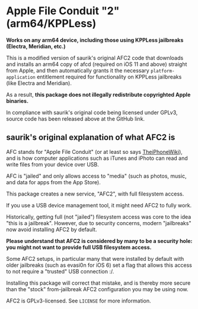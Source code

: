 Apple File Conduit "2" (arm64/KPPLess)
======================================

**Works on any arm64 device, including those using KPPLess jailbreaks (Electra, Meridian, etc.)**

This is a modified version of saurik's original AFC2 code that downloads and installs an arm64 copy of afcd (required on iOS 11 and above) straight from Apple, and then automatically grants it the necessary `platform-application` entitlement required for functionality on KPPLess jailbreaks (like Electra and Meridian).

As a result, **this package does not illegally redistribute copyrighted Apple binaries.**

In compliance with saurik's original code being licensed under GPLv3, source code has been released above at the GitHub link.

## saurik's original explanation of what AFC2 is

AFC stands for "Apple File Conduit" (or at least so says [TheiPhoneWiki](https://www.theiphonewiki.com/wiki/AFC)), and is how computer applications such as iTunes and iPhoto can read and write files from your device over USB.

AFC is "jailed" and only allows access to "media" (such as photos, music, and data for apps from the App Store).

This package creates a new service, "AFC2", with full filesystem access.

If you use a USB device management tool, it might need AFC2 to fully work.

Historically, getting full (not "jailed") filesystem access was core to the idea "this is a jailbreak". However, due to security concerns, modern "jailbreaks" now avoid installing AFC2 by default.

**Please understand that AFC2 is considered by many to be a security hole: you might not want to provide full USB filesystem access.**

Some AFC2 setups, in particular many that were installed by default with older jailbreaks (such as evasi0n for iOS 6) set a flag that allows this access to not require a "trusted" USB connection :/.

Installing this package will correct that mistake, and is thereby more secure than the "stock" from-jailbreak AFC2 configuration you may be using now.

AFC2 is GPLv3-licensed. See `LICENSE` for more information.